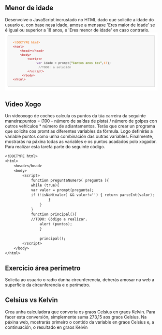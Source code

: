 ## Menor de idade

Desenvolve o JavaScript incrustado no HTML dado que solicite a idade do usuario e, con base nesa idade,
amose a mensaxe 'Eres maior de idade' se é igual ou superior a 18 anos, e 'Eres menor de idade' en caso
contrario.
![html code](https://github.com/jsamperevazquez/JavaScript_ECLI/blob/main/www/media/menorIdade.png)


## Video Xogo

Un videoxogo de coches calcula os puntos da túa carreira da seguinte maneira:puntos = (100 - número de
saídas de pista) / número de golpes con outros vehículos * número de adiantamentos.
Terás que crear un programa que solicite cos promt as diferentes variables da fórmula. Logo definirás a
variable puntos como unha combinación das outras variables. Finalmente, mostrarás na páxina todas as
variables e os puntos acadados polo xogador. Para realizar esta tarefa parte do seguinte código.

~~~~
<!DOCTYPE html>
<html>
    <head></head>
    <body>
        <script>
            function preguntaNumero( pregunta ){
            while (true){
            var valor = prompt(pregunta);
            if (!isNaN(valor) && valor!='') { return parseInt(valor); 
                    }
                }
            }   
            function principal(){
            //TODO: Código a realizar.
                alert (puntos);
                }

                principal();
        </script>
    </body>
</html>

~~~~

## Exercicio área perímetro

Solicita ao usuario o radio dunha circunferencia, deberás amosar na web a superficie da circunferencia e o
perímetro.

## Celsius vs Kelvin

Crea unha calculadora que converta os graos Celsius en graos Kelvin. Para facer esta conversión,
simplemente suma 273,15 aos graos Celsius. Na páxina web, mostrarás primeiro o contido da variable en
graos Celsius e, a continuación, o resultado en graos Kelvin
